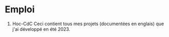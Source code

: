 # Emploi

1. Hoc-CdC
Ceci contient tous mes projets (documentées en englais) que j'ai développé en été 2023.